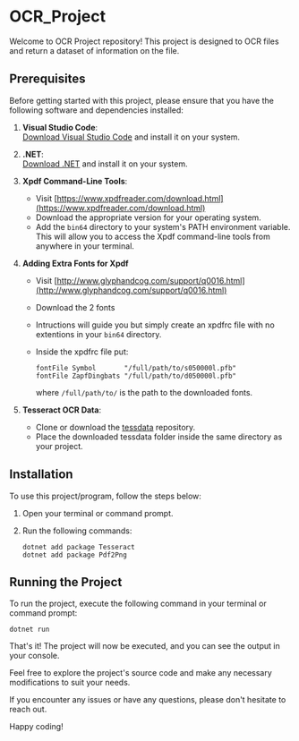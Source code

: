 # OCR_Project

Welcome to OCR Project repository! This project is designed to OCR files and return a dataset of information on the file.

## Prerequisites

Before getting started with this project, please ensure that you have the following software and dependencies installed:

1. **Visual Studio Code**:  
   [Download Visual Studio Code](https://code.visualstudio.com/download) and install it on your system.

2. **.NET**:  
   [Download .NET](https://dotnet.microsoft.com/download) and install it on your system.

3. **Xpdf Command-Line Tools**:  
   - Visit [https://www.xpdfreader.com/download.html](https://www.xpdfreader.com/download.html)
   - Download the appropriate version for your operating system.
   - Add the `bin64` directory to your system's PATH environment variable. This will allow you to access the Xpdf command-line tools from anywhere in your terminal.

4. **Adding Extra Fonts for Xpdf**
   - Visit [http://www.glyphandcog.com/support/q0016.html](http://www.glyphandcog.com/support/q0016.html)
   - Download the 2 fonts
   - Intructions will guide you but simply create an xpdfrc file with no extentions in your `bin64` directory.
   - Inside the xpdfrc file put:

     ```text
     fontFile Symbol       "/full/path/to/s050000l.pfb"
     fontFile ZapfDingbats "/full/path/to/d050000l.pfb"
     ```
     
     where `/full/path/to/` is the path to the downloaded fonts.

4. **Tesseract OCR Data**:  
   - Clone or download the [tessdata](https://github.com/tesseract-ocr/tessdata) repository.
   - Place the downloaded tessdata folder inside the same directory as your project.

## Installation

To use this project/program, follow the steps below:

1. Open your terminal or command prompt.

2. Run the following commands:

   ```shell
   dotnet add package Tesseract
   dotnet add package Pdf2Png
   ```

## Running the Project

To run the project, execute the following command in your terminal or command prompt:

```shell
dotnet run
```

That's it! The project will now be executed, and you can see the output in your console.

Feel free to explore the project's source code and make any necessary modifications to suit your needs.

If you encounter any issues or have any questions, please don't hesitate to reach out.

Happy coding!
